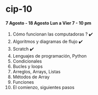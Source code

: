 # cip-10

#### 7 Agosto - 18 Agosto Lun a Vier 7 - 10 pm

1. Cómo funcionan las computadoras ? ✔️
2. Algoritmos y diagramas de flujo ✔️
3. Scratch ✔️
4. Lenguajes de programación, Python
5. Condicionales
6. Bucles y loops
7. Arreglos, Arrays, Listas
8. Métodos de Array
9. Funciones
10. El comienzo, siguientes pasos
